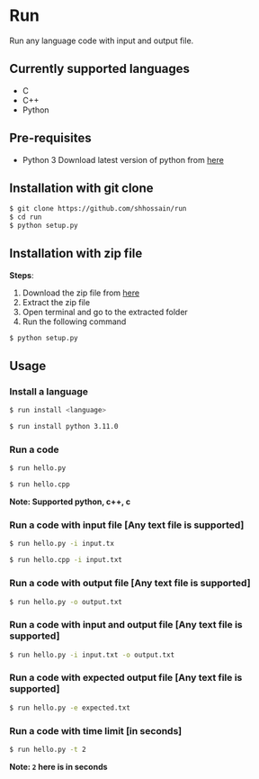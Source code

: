 # Run
Run any language code with input and output file.


## Currently supported languages
- C
- C++
- Python


## Pre-requisites
- Python 3
Download latest version of python from [here](https://www.python.org/downloads/)


## Installation with git clone
```bash
$ git clone https://github.com/shhossain/run
$ cd run
$ python setup.py
```

## Installation with zip file
**Steps**:
1. Download the zip file from [here](https://github.com/shhossain/run/archive/refs/heads/main.zip)
2. Extract the zip file
3. Open terminal and go to the extracted folder
4. Run the following command
```bash
$ python setup.py
```


## Usage

### Install a language
```bash
$ run install <language>
```

```bash
$ run install python 3.11.0
```


### Run a code
```bash
$ run hello.py
```

```bash
$ run hello.cpp
```

__Note: Supported python, c++, c__



### Run a code with input file [Any text file is supported]
```bash
$ run hello.py -i input.tx
```

```bash
$ run hello.cpp -i input.txt
```


### Run a code with output file [Any text file is supported]
```bash
$ run hello.py -o output.txt
```


### Run a code with input and output file [Any text file is supported]
```bash
$ run hello.py -i input.txt -o output.txt
```


### Run a code with expected output file [Any text file is supported]
```bash
$ run hello.py -e expected.txt
```


### Run a code with time limit [in seconds]
```bash
$ run hello.py -t 2
```
__Note: `2` here is in seconds__ 




